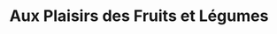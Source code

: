 ---
title: "Aux Plaisirs des Fruits et Légumes"
url: /franconville-la-garenne/aux-plaisirs-des-fruits-et-legumes/
shop: légumes
---